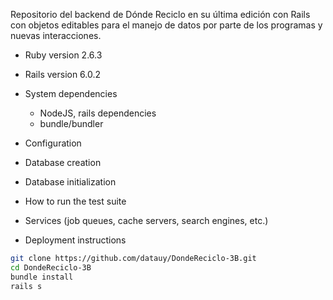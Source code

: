Repositorio del backend de Dónde Reciclo en su última edición con Rails con objetos editables para el manejo de datos por parte de los programas y nuevas interacciones.

* Ruby version 2.6.3  

* Rails version 6.0.2 

* System dependencies
  - NodeJS, rails dependencies  
  - bundle/bundler

* Configuration

* Database creation

* Database initialization

* How to run the test suite

* Services (job queues, cache servers, search engines, etc.)

* Deployment instructions

```bash
git clone https://github.com/datauy/DondeReciclo-3B.git
cd DondeReciclo-3B
bundle install
rails s
```
